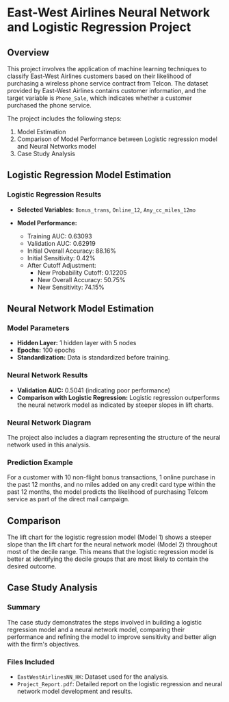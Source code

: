 # East-West Airlines Neural Network and Logistic Regression Project

## Overview
This project involves the application of machine learning techniques to classify East-West Airlines customers based on their likelihood of purchasing a wireless phone service contract from Telcon. The dataset provided by East-West Airlines contains customer information, and the target variable is `Phone_Sale`, which indicates whether a customer purchased the phone service.

The project includes the following steps:
1. Model Estimation
2. Comparison of Model Performance between Logistic regression model and Neural Networks model
3. Case Study Analysis

## Logistic Regression Model Estimation

### Logistic Regression Results
- **Selected Variables:** `Bonus_trans`, `Online_12`, `Any_cc_miles_12mo`

- **Model Performance:**
  - Training AUC: 0.63093
  - Validation AUC: 0.62919
  - Initial Overall Accuracy: 88.16%
  - Initial Sensitivity: 0.42%
  - After Cutoff Adjustment:
    - New Probability Cutoff: 0.12205
    - New Overall Accuracy: 50.75%
    - New Sensitivity: 74.15%

## Neural Network Model Estimation

### Model Parameters
- **Hidden Layer:** 1 hidden layer with 5 nodes
- **Epochs:** 100 epochs
- **Standardization:** Data is standardized before training.

### Neural Network Results
- **Validation AUC:** 0.5041 (indicating poor performance)
- **Comparison with Logistic Regression:** Logistic regression outperforms the neural network model as indicated by steeper slopes in lift charts.

### Neural Network Diagram
The project also includes a diagram representing the structure of the neural network used in this analysis.

### Prediction Example
For a customer with 10 non-flight bonus transactions, 1 online purchase in the past 12 months, and no miles added on any credit card type within the past 12 months, the model predicts the likelihood of purchasing Telcom service as part of the direct mail campaign.

## Comparison

The lift chart for the logistic regression model (Model 1) shows a steeper slope than the lift chart for the neural network model (Model 2) throughout most of the decile range. This means that the logistic regression model is better at identifying the decile groups that are most likely to contain the desired outcome.

## Case Study Analysis

### Summary
The case study demonstrates the steps involved in building a logistic regression model and a neural network model, comparing their performance and refining the model to improve sensitivity and better align with the firm's objectives.

### Files Included
- `EastWestAirlinesNN_HK`: Dataset used for the analysis.
- `Project_Report.pdf`: Detailed report on the logistic regression and neural network model development and results.
